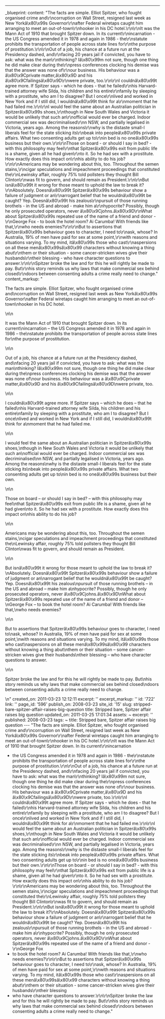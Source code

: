 ---
_blueprint:
  content: "The facts are simple. Elliot Spitzer, who fought organised crime and\r\ncorruption
    on Wall Street, resigned last week as New Yorkâ\x80\x99s Governor\r\nafter Federal
    wiretaps caught him arranging to meet an out-of-town\r\nhooker in his DC hotel.\r\n\r\nIt
    was the Mann Act of 1910 that brought Spitzer down. In its current\r\nincarnation
    - the US Congress amended it in 1978 and again in 1986 - the\r\nstatute prohibits
    the transportation of people across state lines for\r\nthe purpose of prostitution.\r\n\r\nOut
    of a job, his chance at a future run at the Presidency dashed, and\r\nfacing 20
    years jail if convicted, you have to ask: what was the man\r\nthinking? Iâ\x80\x99m
    not sure, though one thing he did make clear during the\r\npress conferences clocking
    his demise was that the answer was none of\r\nour business. His behaviour was
    a â\x80\x9Cprivate matter,â\x80\x9D and his â\x80\x9Cfailingsâ\x80\x9D\r\nwere
    private, too.\r\n\r\nI couldnâ\x80\x99t agree more. If Spitzer says - which he
    does - that he failed\r\nhis Harvard-trained attorney wife Silda, his children
    and his entire\r\nfamily by sleeping with a prostitute, who am I to disagree?
    But I once\r\nlived and worked in New York and if I still did, I wouldnâ\x80\x99t
    think for a\r\nmoment that he had failed me.\r\n\r\nI would feel the same about
    an Australian politician in Spitzerâ\x80\x99s shoes,\r\nthough in New South Wales
    and Victoria it would be unlikely that such an\r\nofficial would ever be charged.
    Indoor commercial sex was decriminalised\r\nn NSW, and partially legalised in
    Victoria, years ago. Among the reasons\r\nwhy is the distaste small-l liberals
    feel for the state sticking its\r\nbeak into peopleâ\x80\x99s private affairs.
    What two consenting adults get up to\r\nin bed is no oneâ\x80\x99s business but
    their own.\r\n\r\nThose on board - or should I say in bed? - with this philosophy
    may feel\r\nthat Spitzerâ\x80\x99s exit from public life is a shame, given all
    he had given\r\nto it. So he had sex with a prostitute. How exactly does this
    impact on\r\nhis ability to do his job?\r\n\r\nAmericans may be wondering about
    this, too. Throughout the semen stains,\r\ncigar speculations and impeachment
    proceedings that constituted the\r\nLewinsky affair, roughly 75% told pollsters
    they thought Bill Clinton\r\nwas fit to govern, and should remain as President.\r\n\r\nBut
    isnâ\x80\x99t it wrong for those meant to uphold the law to break it?\r\nAbsolutely.
    Doesnâ\x80\x99t Spitzerâ\x80\x99s behaviour show a failure of judgment or an\r\narrogant
    belief that he wouldnâ\x80\x99t be caught? Yep. Doesnâ\x80\x99t his zealous\r\npursuit
    of those running brothels - in the US and abroad - make him a\r\nhypocrite? Possibly,
    though he only prosecuted operators, never â\x80\x9Cjohns.â\x80\x9D\r\nWhat about
    Spitzerâ\x80\x99s repeated use of the name of a friend and donor -\r\nGeorge Fox
    - to book the hotel room? Ai Carumba! With friends like that,\r\nwho needs enemies?\r\n\r\nBut
    to assertions that Spitzerâ\x80\x99s behaviour goes to character, I need to\r\nask,
    whose? In Australia, 19% of men have paid for sex at some point,\r\nwith reasons
    and situations varying. To my mind, itâ\x80\x99s those who cast\r\naspersions
    on all these menâ\x80\x99sâ\x80\x99 characters without knowing a thing abut\r\nthem
    or their situation - some cancer-stricken wives give their husbands\r\ntheir blessing
    - who have character questions to answer.\r\n\r\nSpitzer broke the law and for
    this he will rightly be made to pay. But\r\nhis story reminds us why laws that
    make commercial sex behind closed\r\ndoors between consenting adults a crime really
    need to change."
  content_markup: "<p>The facts are simple. Elliot Spitzer, who fought organised crime
    and\ncorruption on Wall Street, resigned last week as New Yorkâ\x80\x99s Governor\nafter
    Federal wiretaps caught him arranging to meet an out-of-town\nhooker in his DC
    hotel.</p>\n\n<p>It was the Mann Act of 1910 that brought Spitzer down. In its
    current\nincarnation &ndash; the US Congress amended it in 1978 and again in 1986
    &ndash; the\nstatute prohibits the transportation of people across state lines
    for\nthe purpose of prostitution.</p>\n\n<p>Out of a job, his chance at a future
    run at the Presidency dashed, and\nfacing 20 years jail if convicted, you have
    to ask: what was the man\nthinking? Iâ\x80\x99m not sure, though one thing he
    did make clear during the\npress conferences clocking his demise was that the
    answer was none of\nour business. His behaviour was a â\x80\x9Cprivate matter,â\x80\x9D
    and his â\x80\x9Cfailingsâ\x80\x9D\nwere private, too.</p>\n\n<p>I couldnâ\x80\x99t
    agree more. If Spitzer says &ndash; which he does &ndash; that he failed\nhis
    Harvard-trained attorney wife Silda, his children and his entire\nfamily by sleeping
    with a prostitute, who am I to disagree? But I once\nlived and worked in New York
    and if I still did, I wouldnâ\x80\x99t think for a\nmoment that he had failed
    me.</p>\n\n<p>I would feel the same about an Australian politician in Spitzerâ\x80\x99s
    shoes,\nthough in New South Wales and Victoria it would be unlikely that such
    an\nofficial would ever be charged. Indoor commercial sex was decriminalised\nn
    NSW, and partially legalised in Victoria, years ago. Among the reasons\nwhy is
    the distaste small-l liberals feel for the state sticking its\nbeak into peopleâ\x80\x99s
    private affairs. What two consenting adults get up to\nin bed is no oneâ\x80\x99s
    business but their own.</p>\n\n<p>Those on board &ndash; or should I say in bed?
    &ndash; with this philosophy may feel\nthat Spitzerâ\x80\x99s exit from public
    life is a shame, given all he had given\nto it. So he had sex with a prostitute.
    How exactly does this impact on\nhis ability to do his job?</p>\n\n<p>Americans
    may be wondering about this, too. Throughout the semen stains,\ncigar speculations
    and impeachment proceedings that constituted the\nLewinsky affair, roughly 75%
    told pollsters they thought Bill Clinton\nwas fit to govern, and should remain
    as President.</p>\n\n<p>But isnâ\x80\x99t it wrong for those meant to uphold the
    law to break it?\nAbsolutely. Doesnâ\x80\x99t Spitzerâ\x80\x99s behaviour show
    a failure of judgment or an\narrogant belief that he wouldnâ\x80\x99t be caught?
    Yep. Doesnâ\x80\x99t his zealous\npursuit of those running brothels &ndash; in
    the US and abroad &ndash; make him a\nhypocrite? Possibly, though he only prosecuted
    operators, never â\x80\x9Cjohns.â\x80\x9D\nWhat about Spitzerâ\x80\x99s repeated
    use of the name of a friend and donor &ndash;\nGeorge Fox &ndash; to book the
    hotel room? Ai Carumba! With friends like that,\nwho needs enemies?</p>\n\n<p>But
    to assertions that Spitzerâ\x80\x99s behaviour goes to character, I need to\nask,
    whose? In Australia, 19% of men have paid for sex at some point,\nwith reasons
    and situations varying. To my mind, itâ\x80\x99s those who cast\naspersions on
    all these menâ\x80\x99sâ\x80\x99 characters without knowing a thing abut\nthem
    or their situation &ndash; some cancer-stricken wives give their husbands\ntheir
    blessing &ndash; who have character questions to answer.</p>\n\n<p>Spitzer broke
    the law and for this he will rightly be made to pay. But\nhis story reminds us
    why laws that make commercial sex behind closed\ndoors between consenting adults
    a crime really need to change.</p>\n"
  created_on: 2011-03-23 12:12:11
  excerpt: ''
  excerpt_markup: ''
  id: '722'
  link: ''
  page_id: '596'
  publish_on: 2008-03-23
  site_id: '15'
  slug: stripped-bare-spitzer-affair-raises-big-question
  title: Stripped bare, Spitzer affair raises big question
  updated_on: 2011-03-25 17:01:34
assets: ~
excerpt: ''
published: 2008-03-23
tags: ~
title: Stripped bare, Spitzer affair raises big question
--- "The facts are simple. Elliot Spitzer, who fought organised crime and\r\ncorruption
  on Wall Street, resigned last week as New Yorkâ\x80\x99s Governor\r\nafter Federal
  wiretaps caught him arranging to meet an out-of-town\r\nhooker in his DC hotel.\r\n\r\nIt
  was the Mann Act of 1910 that brought Spitzer down. In its current\r\nincarnation
  - the US Congress amended it in 1978 and again in 1986 - the\r\nstatute prohibits
  the transportation of people across state lines for\r\nthe purpose of prostitution.\r\n\r\nOut
  of a job, his chance at a future run at the Presidency dashed, and\r\nfacing 20
  years jail if convicted, you have to ask: what was the man\r\nthinking? Iâ\x80\x99m
  not sure, though one thing he did make clear during the\r\npress conferences clocking
  his demise was that the answer was none of\r\nour business. His behaviour was a
  â\x80\x9Cprivate matter,â\x80\x9D and his â\x80\x9Cfailingsâ\x80\x9D\r\nwere private,
  too.\r\n\r\nI couldnâ\x80\x99t agree more. If Spitzer says - which he does - that
  he failed\r\nhis Harvard-trained attorney wife Silda, his children and his entire\r\nfamily
  by sleeping with a prostitute, who am I to disagree? But I once\r\nlived and worked
  in New York and if I still did, I wouldnâ\x80\x99t think for a\r\nmoment that he
  had failed me.\r\n\r\nI would feel the same about an Australian politician in Spitzerâ\x80\x99s
  shoes,\r\nthough in New South Wales and Victoria it would be unlikely that such
  an\r\nofficial would ever be charged. Indoor commercial sex was decriminalised\r\nn
  NSW, and partially legalised in Victoria, years ago. Among the reasons\r\nwhy is
  the distaste small-l liberals feel for the state sticking its\r\nbeak into peopleâ\x80\x99s
  private affairs. What two consenting adults get up to\r\nin bed is no oneâ\x80\x99s
  business but their own.\r\n\r\nThose on board - or should I say in bed? - with this
  philosophy may feel\r\nthat Spitzerâ\x80\x99s exit from public life is a shame,
  given all he had given\r\nto it. So he had sex with a prostitute. How exactly does
  this impact on\r\nhis ability to do his job?\r\n\r\nAmericans may be wondering about
  this, too. Throughout the semen stains,\r\ncigar speculations and impeachment proceedings
  that constituted the\r\nLewinsky affair, roughly 75% told pollsters they thought
  Bill Clinton\r\nwas fit to govern, and should remain as President.\r\n\r\nBut isnâ\x80\x99t
  it wrong for those meant to uphold the law to break it?\r\nAbsolutely. Doesnâ\x80\x99t
  Spitzerâ\x80\x99s behaviour show a failure of judgment or an\r\narrogant belief
  that he wouldnâ\x80\x99t be caught? Yep. Doesnâ\x80\x99t his zealous\r\npursuit
  of those running brothels - in the US and abroad - make him a\r\nhypocrite? Possibly,
  though he only prosecuted operators, never â\x80\x9Cjohns.â\x80\x9D\r\nWhat about
  Spitzerâ\x80\x99s repeated use of the name of a friend and donor -\r\nGeorge Fox
  - to book the hotel room? Ai Carumba! With friends like that,\r\nwho needs enemies?\r\n\r\nBut
  to assertions that Spitzerâ\x80\x99s behaviour goes to character, I need to\r\nask,
  whose? In Australia, 19% of men have paid for sex at some point,\r\nwith reasons
  and situations varying. To my mind, itâ\x80\x99s those who cast\r\naspersions on
  all these menâ\x80\x99sâ\x80\x99 characters without knowing a thing abut\r\nthem
  or their situation - some cancer-stricken wives give their husbands\r\ntheir blessing
  - who have character questions to answer.\r\n\r\nSpitzer broke the law and for this
  he will rightly be made to pay. But\r\nhis story reminds us why laws that make commercial
  sex behind closed\r\ndoors between consenting adults a crime really need to change."
